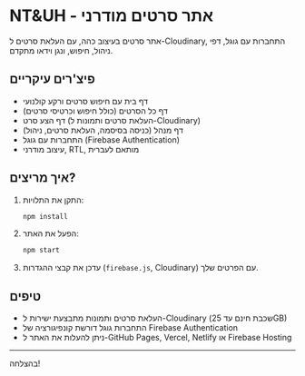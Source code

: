 # NT&UH - אתר סרטים מודרני

אתר סרטים בעיצוב כהה, עם העלאת סרטים ל-Cloudinary, התחברות עם גוגל, דפי ניהול, חיפוש, ונגן וידאו מתקדם.

## פיצ'רים עיקריים
- דף בית עם חיפוש סרטים ורקע קולנועי
- דף כל הסרטים (כולל חיפוש וכרטיסי סרטים)
- דף הצע סרט (העלאת סרטים ותמונות ל-Cloudinary)
- דף מנהל (כניסה בסיסמה, העלאת סרטים, ניהול)
- התחברות עם גוגל (Firebase Authentication)
- עיצוב מודרני, RTL, מותאם לעברית

## איך מריצים?
1. התקן את התלויות:
   ```bash
   npm install
   ```
2. הפעל את האתר:
   ```bash
   npm start
   ```
3. עדכן את קבצי ההגדרות (`firebase.js`, Cloudinary) עם הפרטים שלך.

## טיפים
- העלאת סרטים ותמונות מתבצעת ישירות ל-Cloudinary (שכבת חינם עד 25GB)
- התחברות גוגל דורשת קונפיגורציה של Firebase Authentication
- ניתן להעלות את האתר ל-GitHub Pages, Vercel, Netlify או Firebase Hosting

---

בהצלחה!
